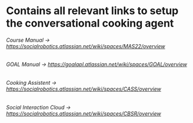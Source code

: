 # Contains all relevant links to setup the conversational cooking agent
###### Course Manual -> https://socialrobotics.atlassian.net/wiki/spaces/MAS22/overview
###### GOAL Manual   -> https://goalapl.atlassian.net/wiki/spaces/GOAL/overview
###### Cooking Assistent -> https://socialrobotics.atlassian.net/wiki/spaces/CASS/overview
###### Social Interaction Cloud -> https://socialrobotics.atlassian.net/wiki/spaces/CBSR/overview
